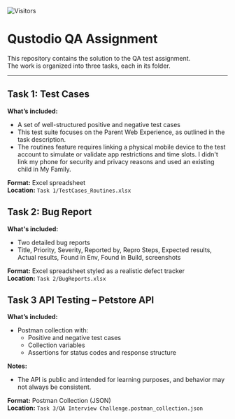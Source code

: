 ![Visitors](https://visitor-badge.laobi.icu/badge?page_id=LeraOgurchik.QA_Challenge_Qustodio)



# Qustodio QA Assignment

This repository contains the solution to the QA test assignment.  
The work is organized into three tasks, each in its folder.

---

## Task 1: Test Cases

**What’s included:**  
- A set of well-structured positive and negative test cases
- This test suite focuses on the Parent Web Experience, as outlined in the task description.
- The routines feature requires linking a physical mobile device to the test account to simulate or validate app restrictions and time slots.
  I didn't link my phone for security and privacy reasons and used an existing child in My Family.

**Format:** Excel spreadsheet  
**Location:** `Task 1/TestCases_Routines.xlsx`

## Task 2: Bug Report 

**What's included:**  
- Two detailed bug reports  
- Title, Priority, Severity, Reported by, Repro Steps, Expected results, Actual results, Found in Env, Found in Build, screenshots

**Format:** Excel spreadsheet styled as a realistic defect tracker  
**Location:** `Task 2/BugReports.xlsx`

## Task 3 API Testing – Petstore API


**What’s included:**  
- Postman collection with:
  - Positive and negative test cases
  - Collection variables
  - Assertions for status codes and response structure

**Notes:** 
- The API is public and intended for learning purposes, and behavior may not always be consistent.


**Format:** Postman Collection (JSON)  
**Location:** `Task 3/QA Interview Challenge.postman_collection.json`
